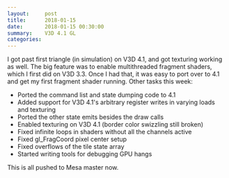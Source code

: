 ```yaml
---
layout:     post
title:      2018-01-15
date:       2018-01-15 00:30:00
summary:    V3D 4.1 GL
categories: 
---
```


I got past first triangle (in simulation) on V3D 4.1, and got
texturing working as well.  The big feature was to enable
multithreaded fragment shaders, which I first did on V3D 3.3.  Once I
had that, it was easy to port over to 4.1 and get my first fragment
shader running.  Other tasks this week:

- Ported the command list and state dumping code to 4.1
- Added support for V3D 4.1's arbitrary register writes in varying
  loads and texturing
- Ported the other state emits besides the draw calls
- Enabled texturing on V3D 4.1 (border color swizzling still broken)
- Fixed infinite loops in shaders without all the channels active
- Fixed gl_FragCoord pixel center setup
- Fixed overflows of the tile state array
- Started writing tools for debugging GPU hangs

This is all pushed to Mesa master now.
